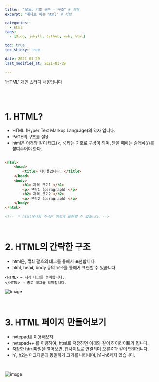 ```yaml
---
title:  "html 기초 공부 - 구조" # 제목
excerpt: "취미로 하는 html" # 서브

categories:
  - html
tags:
  - [Blog, jekyll, Github, web, html]

toc: true
toc_sticky: true
 
date: 2021-03-29
last_modified_at: 2021-03-29

---
```


'HTML' 개인 스터디 내용입니다

<br>
<br>

# 1. HTML?
* HTML (Hyper Text Markup Language)의 약자 입니다.
* PAGE의 구조를 설명
* html은 아래와 같이 태그(<, >)라는 기호로 구성이 되며, 닫을 때에는 슬래쉬(/)를 붙여주어야 한다.


```HTML

<html>
    <head>
        <title> 타이틀입니다. </title>
    </head>
    <body>
        <h1> 제목 크기1 </h1>
        <p> 단락1 (paragraph) </p>
        <h2> 제목 크기2 </h2>
        <p> 단락2 (paragraph) </p>
    </body>
</html>

<!--  * html에서의 주석은 이렇게 표현할 수 있습니다. -->

```

<br>

# 2. HTML의 간략한 구조

* html은, 꺾쇠 괄호의 태그를 통해서 표현합니다.
* html, head, body 등의 요소를 통해서 표현할 수 있습니다.

```
<HTML> → 시작 태그를 의미합니다.
</HTML> → 종료 태그를 의미합니다.
```

![image](https://user-images.githubusercontent.com/50326455/112829778-93109e00-90cc-11eb-9294-740f6719c9a0.png)

<br>

# 3. HTML 페이지 만들어보기
* notepad를 이용해보자
* notepad++ 를 이용하여, html로 저장하면 아래와 같이 하이라이트가 됩니다.
* 저장한 html파일을 열어보면, 웹사이트로 연결되며 오른쪽과 같이 연결됩니다.
* h1, h2는 마크다운과 동일하게 크기를 나타내며, h1~h6까지 있습니다.

<br>

![image](https://user-images.githubusercontent.com/50326455/112830388-69a44200-90cd-11eb-864e-40f13ff35594.png)
